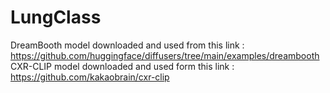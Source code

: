 # LungClass
DreamBooth model downloaded and used from this link :<br> https://github.com/huggingface/diffusers/tree/main/examples/dreambooth <br>
CXR-CLIP model downloaded and used form this link :<br> https://github.com/kakaobrain/cxr-clip <br>
